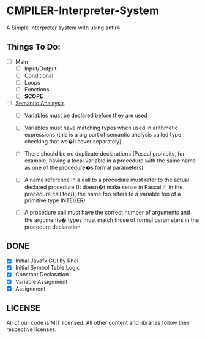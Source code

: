 # CMPILER-Interpreter-System

A Simple Interpreter system with using antlr4

Things To Do:
-----

 - [ ] Main
    - [ ] Input/Output
    - [ ] Conditional
    - [ ] Loops
    - [ ] Functions
    - [ ] **SCOPE**
 - [ ] [Semantic Analsysis](https://ruslanspivak.com/lsbasi-part13/).
    - [ ] Variables must be declared before they are used
    - [ ] Variables must have matching types when used in arithmetic expressions (this is a big part of semantic analysis called type checking that we�ll cover separately)
    - [ ] There should be no duplicate declarations (Pascal prohibits, for example, having a local variable in a procedure with the same name as one of the procedure�s formal parameters)
    - [ ] A name reference in a call to a procedure must refer to the actual declared procedure (It doesn�t make sense in Pascal if, in the procedure call foo(), the name foo refers to a variable foo of a primitive type INTEGER)
    - [ ] A procedure call must have the correct number of arguments and the arguments� types must match those of formal parameters in the procedure declaration


DONE
-----

 - [x] Initial Javafx GUI by Rhei
 - [x] Initial Symbol Table Logic
 - [x] Constant Declaration
 - [x] Variable Assignment
 - [x] Assignment
  
 LICENSE
-----

All of our code is MIT licensed. All other content and libraries follow their respective licenses.